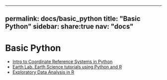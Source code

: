 

---
permalink: docs/basic_python
title: "Basic Python"
sidebar:
  share:true
  nav: "docs" 
---


<h1> Basic Python </h1>

<ul style="list-style-type:disc">
<li><a href = "https://www.earthdatascience.org/courses/use-data-open-source-python/intro-vector-data-python/spatial-data-vector-shapefiles/intro-to-coordinate-reference-systems-python/"> Intro to Coordinate Reference Systems in Python</a></li>
  
<li><a href = "https://www.earthdatascience.org/"> Earth Lab. Earth Science tutorials using Python and R</a></li>

<li><a href = "https://mgimond.github.io/ES218/index.html "> Exploratory Data Analysis in R</a></li>

</ul>


